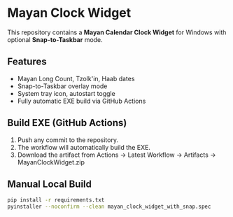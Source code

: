 # Mayan Clock Widget

This repository contains a **Mayan Calendar Clock Widget** for Windows with optional **Snap-to-Taskbar** mode.

## Features
- Mayan Long Count, Tzolk'in, Haab dates
- Snap-to-Taskbar overlay mode
- System tray icon, autostart toggle
- Fully automatic EXE build via GitHub Actions

## Build EXE (GitHub Actions)
1. Push any commit to the repository.
2. The workflow will automatically build the EXE.
3. Download the artifact from Actions → Latest Workflow → Artifacts → MayanClockWidget.zip

## Manual Local Build
```bash
pip install -r requirements.txt
pyinstaller --noconfirm --clean mayan_clock_widget_with_snap.spec
```

